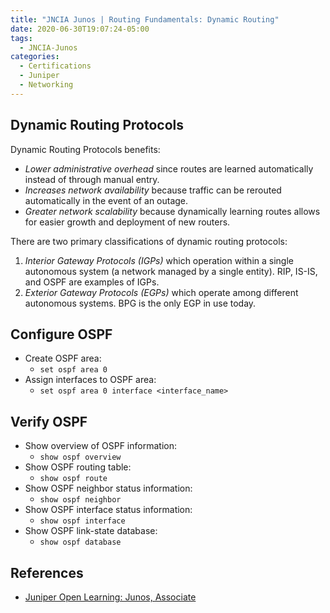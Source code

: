 ```yaml
---
title: "JNCIA Junos | Routing Fundamentals: Dynamic Routing"
date: 2020-06-30T19:07:24-05:00
tags:
  - JNCIA-Junos
categories:
  - Certifications
  - Juniper
  - Networking
---
```

## Dynamic Routing Protocols

Dynamic Routing Protocols benefits:

* *Lower administrative overhead* since routes are learned automatically instead of through manual entry.
* *Increases network availability* because traffic can be rerouted automatically in the event of an outage.
* *Greater network scalability* because dynamically learning routes allows for easier growth and deployment of new routers.

There are two primary classifications of dynamic routing protocols:

  1. *Interior Gateway Protocols (IGPs)* which operation within a single autonomous system (a network managed by a single entity). RIP, IS-IS, and OSPF are examples of IGPs.
  2. *Exterior Gateway Protocols (EGPs)* which operate among different autonomous systems. BPG is the only EGP in use today.

## Configure OSPF
  
* Create OSPF area:
  * `set ospf area 0`
* Assign interfaces to OSPF area:
  * `set ospf area 0 interface <interface_name>`

## Verify OSPF

* Show overview of OSPF information:
  * `show ospf overview`
* Show OSPF routing table:
  * `show ospf route`
* Show OSPF neighbor status information:
  * `show ospf neighbor`
* Show OSPF interface status information:
  * `show ospf interface`
* Show OSPF link-state database:
  * `show ospf database`

## References

* [Juniper Open Learning: Junos, Associate](https://cloud.contentraven.com/junosgenius/learningpath-detail/1004/3/0/1)
